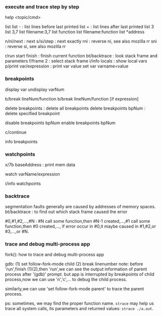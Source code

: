 ### execute and trace step by step

help <topic/cmd>

list
list -				: list lines before last printed
list +				: list lines after last printed
list 3
list 3,7
list filename:3,7
list function
list filename:function
list *address

n/ni/next : next
s/si/step : next exactly
rni           : reverse ni, see also mozilla rr
sni	         : reverse si, see also mozilla rr

r/run
start
finish		 : finish current function
bt/backtrace : look stack frame and parameters
f/frame 2 	 : select stack frame
i/info locals  : show local vars 
p/print var/expression	 : print var value
set var varname=value

### breakpoints

display var
undisplay varNum

b/break lineNum/function
b/break lineNum/function [if expression]

delete breakpoints			: delete all breakpoints
delete breakpoints bpNum	: delete specified breakpoint

disable breakpoints bpNum
enable breakpoints bpNum

c/continue

info breakpoints

### watchpoints

x/7b baseAddress	: print mem data

watch varName/expression

i/info watchpoints

### backtrace 

segmentation faults generally are caused by addresses of memory spaces.
bt/backtrace : to find out which stack frame caused the error

#0,#1,#2,...,#N : #N call some function,then #N-1 created,...,#1 call some function,then #0 created,...,
if error occur in #0,it maybe caused in #1,#2,or #3,...,or #N.

### trace and debug multi-process app

fork():	how to trace and debug multi-process app

gdb:
	(1) set follow-fork-mode child
	(2) break linenumber
	note: before 'run',finish (1)(2),then 'run',we can see the output information of parent process after '(gdb)' prompt.
		  but app is interrupted by breakpoints of child process,now we can use 'n','c',... to debug the child process.

similarly,we can use 'set follow-fork-mode parent' to trace the parent process.

ps: sometimes, we may find the proper function name. `strace` may help us trace all system calls, its parameters and returned values: `strace ./a.out`.
